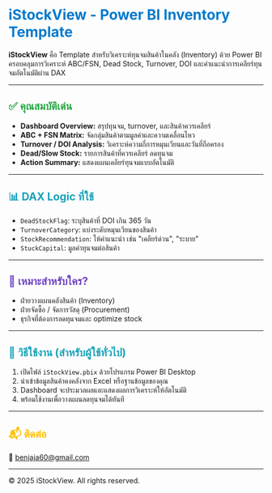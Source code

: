 # <span style="color:#007ACC">iStockView - Power BI Inventory Template</span>

**iStockView** คือ Template สำหรับวิเคราะห์ทุนจมสินค้าในคลัง (Inventory) ด้วย Power BI  
ครอบคลุมการวิเคราะห์ ABC/FSN, Dead Stock, Turnover, DOI และคำแนะนำการเคลียร์ทุนจมอัตโนมัติผ่าน DAX

---

## <span style="color:#28a745">✅ คุณสมบัติเด่น</span>
- **Dashboard Overview:** สรุปทุนจม, turnover, และสินค้าควรเคลียร์  
- **ABC + FSN Matrix:** จัดกลุ่มสินค้าตามมูลค่าและความเคลื่อนไหว  
- **Turnover / DOI Analysis:** วิเคราะห์ความถี่การหมุนเวียนและวันที่ถือครอง  
- **Dead/Slow Stock:** รายการสินค้าที่ควรเคลียร์ ลดทุนจม  
- **Action Summary:** แสดงแผนเคลียร์ทุนจมแบบอัตโนมัติ  

---

## <span style="color:#17a2b8">📊 DAX Logic ที่ใช้</span>
- `DeadStockFlag`: ระบุสินค้าที่ DOI เกิน 365 วัน  
- `TurnoverCategory`: แบ่งระดับหมุนเวียนของสินค้า  
- `StockRecommendation`: ให้คำแนะนำ เช่น "เคลียร์ด่วน", "ระบาย"  
- `StuckCapital`: มูลค่าทุนจมต่อสินค้า  

---

## <span style="color:#6f42c1">🧩 เหมาะสำหรับใคร?</span>
- ฝ่ายวางแผนคลังสินค้า (Inventory)  
- ฝ่ายจัดซื้อ / จัดการวัสดุ (Procurement)  
- ธุรกิจที่ต้องการลดทุนจมและ optimize stock  

---

## <span style="color:#17a2b8">🚀 วิธีใช้งาน (สำหรับผู้ใช้ทั่วไป)</span>
1. เปิดไฟล์ `iStockView.pbix` ด้วยโปรแกรม Power BI Desktop  
2. นำเข้าข้อมูลสินค้าคงคลังจาก Excel หรือฐานข้อมูลของคุณ  
3. Dashboard จะประมวลผลและแสดงผลการวิเคราะห์ให้อัตโนมัติ  
4. พร้อมใช้งานเพื่อวางแผนลดทุนจมได้ทันที  

---

## <span style="color:#ffc107">📬 ติดต่อ</span>
📧 benjaja60@gmail.com  

---

© 2025 iStockView. All rights reserved.
